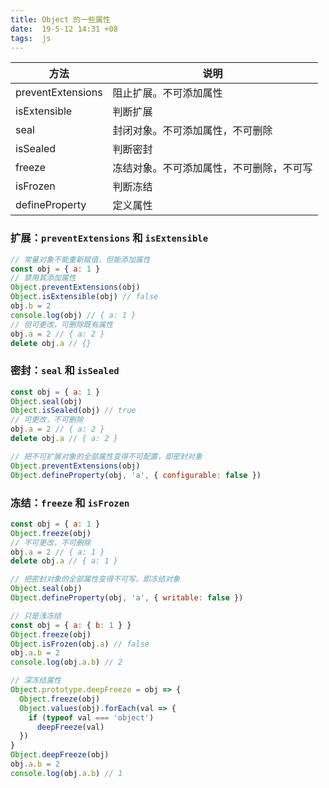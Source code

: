 ```yaml
---
title: Object 的一些属性
date:  19-5-12 14:31 +08
tags:  js
---
```


方法 | 说明
-|-
preventExtensions | 阻止扩展。不可添加属性
isExtensible | 判断扩展
seal | 封闭对象。不可添加属性，不可删除
isSealed | 判断密封
freeze | 冻结对象。不可添加属性，不可删除，不可写
isFrozen | 判断冻结
defineProperty | 定义属性

### 扩展：`preventExtensions` 和 `isExtensible`
```js
// 常量对象不能重新赋值，但能添加属性
const obj = { a: 1 }
// 禁用其添加属性
Object.preventExtensions(obj)
Object.isExtensible(obj) // false
obj.b = 2
console.log(obj) // { a: 1 }
// 但可更改，可删除既有属性
obj.a = 2 // { a: 2 }
delete obj.a // {}
```

### 密封：`seal` 和 `isSealed`
```js
const obj = { a: 1 }
Object.seal(obj)
Object.isSealed(obj) // true
// 可更改，不可删除
obj.a = 2 // { a: 2 }
delete obj.a // { a: 2 }

// 把不可扩展对象的全部属性变得不可配置，即密封对象
Object.preventExtensions(obj)
Object.defineProperty(obj, 'a', { configurable: false })
```

### 冻结：`freeze` 和 `isFrozen`
```js
const obj = { a: 1 }
Object.freeze(obj)
// 不可更改，不可删除
obj.a = 2 // { a: 1 }
delete obj.a // { a: 1 }

// 把密封对象的全部属性变得不可写，即冻结对象
Object.seal(obj)
Object.defineProperty(obj, 'a', { writable: false })

// 只是浅冻结
const obj = { a: { b: 1 } }
Object.freeze(obj)
Object.isFrozen(obj.a) // false
obj.a.b = 2
console.log(obj.a.b) // 2

// 深冻结属性
Object.prototype.deepFreeze = obj => {
  Object.freeze(obj)
  Object.values(obj).forEach(val => {
    if (typeof val === 'object')
      deepFreeze(val)
  })
}
Object.deepFreeze(obj)
obj.a.b = 2
console.log(obj.a.b) // 1
```